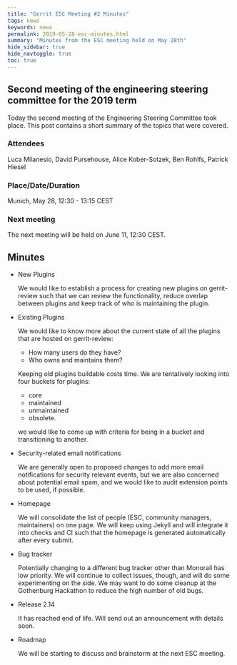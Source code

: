 ```yaml
---
title: "Gerrit ESC Meeting #2 Minutes"
tags: news
keywords: news
permalink: 2019-05-28-esc-minutes.html
summary: "Minutes from the ESC meeting held on May 28th"
hide_sidebar: true
hide_navtoggle: true
toc: true
---
```


## Second meeting of the engineering steering committee for the 2019 term

Today the second meeting of the Engineering Steering Committee took
place. This post contains a short summary of the topics that were
covered.

### Attendees

Luca Milanesio, David Pursehouse, Alice Kober-Sotzek, Ben Rohlfs, Patrick Hiesel

### Place/Date/Duration

Munich, May 28, 12:30 - 13:15 CEST

### Next meeting

The next meeting will be held on June 11, 12:30 CEST.

## Minutes

* New Plugins

  We would like to establish a process for creating new plugins on
  gerrit-review such that we can review the functionality, reduce overlap
  between plugins and keep track of who is maintaining the plugin.

* Existing Plugins

  We would like to know more about the current state of all the plugins
  that are hosted on gerrit-review:

  * How many users do they have?
  * Who owns and maintains them?

  Keeping old plugins buildable costs time. We are tentatively looking into
  four buckets for plugins:

  * core
  * maintained
  * unmaintained
  * obsolete.

  we would like to come up with criteria for being in a bucket and
  transitioning to another.

* Security-related email notifications

  We are generally open to proposed changes to add more email notifications
  for security relevant events, but we are also concerned about potential
  email spam, and we would like to audit extension points to be used, if
  possible.

* Homepage

  We will consolidate the list of people (ESC, community managers, maintainers)
  on one page. We will keep using Jekyll and will integrate it into checks and
  CI such that the homepage is generated automatically after every submit.

* Bug tracker

  Potentially changing to a different bug tracker other than Monorail has low
  priority. We will continue to collect issues, though, and will do some
  experimenting on the side. We may want to do some cleanup at the Gothenburg
  Hackathon to reduce the high number of old bugs.

* Release 2.14

  It has reached end of life. Will send out an announcement with details soon.

* Roadmap

  We will be starting to discuss and brainstorm at the next ESC meeting.
